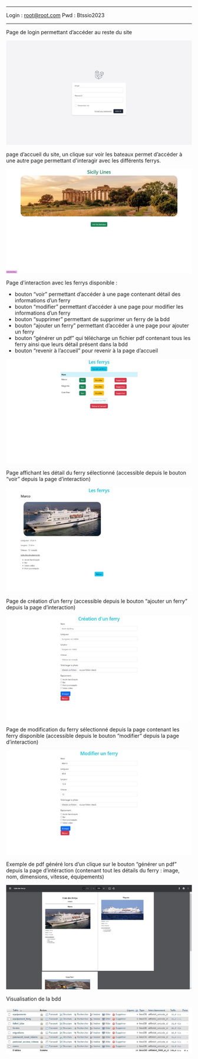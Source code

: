 
************
Login : root@root.com Pwd : Btssio2023
************

Page de login permettant d’accéder au reste du site

![](readmefiles/Aspose.Words.8fed5b3f-673a-4464-aae7-145e4d4b954d.001.jpeg)

page d’accueil du site, un clique sur voir les bateaux permet d’accéder à une autre page permettant d'interagir avec les différents ferrys.

![](readmefiles/Aspose.Words.8fed5b3f-673a-4464-aae7-145e4d4b954d.002.jpeg)

Page d'interaction avec les ferrys disponible :

- bouton “voir” permettant d’accéder à une page contenant détail des informations d’un ferry
- bouton “modifier” permettant d’accéder à une page pour modifier les informations d’un ferry
- bouton “supprimer” permettant de supprimer un ferry de la bdd
- bouton “ajouter un ferry” permettant d’accéder à une page pour ajouter un ferry
- bouton “générer un pdf” qui télécharge un fichier pdf contenant tous les ferry ainsi que leurs détail présent dans la bdd
- bouton “revenir à l’accueil” pour revenir à la page d’accueil

![](readmefiles/Aspose.Words.8fed5b3f-673a-4464-aae7-145e4d4b954d.003.jpeg)

Page affichant les détail du ferry sélectionné (accessible depuis le bouton “voir” depuis la page d’interaction)

![](readmefiles/Aspose.Words.8fed5b3f-673a-4464-aae7-145e4d4b954d.004.jpeg)

Page de création d’un ferry (accessible depuis le bouton “ajouter un ferry” depuis la page d’interaction)

![](readmefiles/Aspose.Words.8fed5b3f-673a-4464-aae7-145e4d4b954d.005.jpeg)

Page de modification du ferry sélectionné depuis la page contenant les ferry disponible (accessible depuis le bouton “modifier” depuis la page d’interaction)

![](readmefiles/Aspose.Words.8fed5b3f-673a-4464-aae7-145e4d4b954d.006.jpeg)

Exemple de pdf généré lors d’un clique sur le bouton “générer un pdf” depuis la page d’intéraction (contenant tout les détails du ferry : image, nom, dimensions, vitesse, équipements)

![](readmefiles/Aspose.Words.8fed5b3f-673a-4464-aae7-145e4d4b954d.007.jpeg)

Visualisation de la bdd

![](readmefiles/Aspose.Words.8fed5b3f-673a-4464-aae7-145e4d4b954d.008.jpeg)

